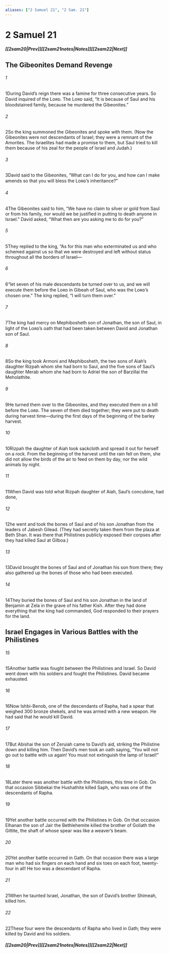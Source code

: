 ```yaml
---
aliases: ["2 Samuel 21", "2 Sam. 21"]
---
```

# 2 Samuel 21
##### <span class=arrow-left></span>[[2sam20|Prev]]<span class=navigation-separator></span>[[2sam21notes|Notes]]<span class=navigation-separator></span>[[2sam22|Next]]<span class=arrow-right></span>
## The Gibeonites Demand Revenge
###### 1
<span class=verse-first>1</span>During David’s reign there was a famine for three consecutive years. So David inquired of the Lᴏʀᴅ. The Lᴏʀᴅ said, “It is because of Saul and his bloodstained family, because he murdered the Gibeonites.”
###### 2
<span class=verse-body>2</span>So the king summoned the Gibeonites and spoke with them. (Now the Gibeonites were not descendants of Israel; they were a remnant of the Amorites. The Israelites had made a promise to them, but Saul tried to kill them because of his zeal for the people of Israel and Judah.)
###### 3
<span class=verse-body>3</span>David said to the Gibeonites, “What can I do for you, and how can I make amends so that you will bless the Lᴏʀᴅ’s inheritance?”
###### 4
<span class=verse-body>4</span>The Gibeonites said to him, “We have no claim to silver or gold from Saul or from his family, nor would we be justified in putting to death anyone in Israel.” David asked, “What then are you asking me to do for you?”
###### 5
<span class=verse-body>5</span>They replied to the king, “As for this man who exterminated us and who schemed against us so that we were destroyed and left without status throughout all the borders of Israel—
###### 6
<span class=verse-body>6</span>“let seven of his male descendants be turned over to us, and we will execute them before the Lᴏʀᴅ in Gibeah of Saul, who was the Lᴏʀᴅ’s chosen one.” The king replied, “I will turn them over.”
<div class=paragraph-break></div>

###### 7
<span class=verse-first>7</span>The king had mercy on Mephibosheth son of Jonathan, the son of Saul, in light of the Lᴏʀᴅ’s oath that had been taken between David and Jonathan son of Saul.
###### 8
<span class=verse-body>8</span>So the king took Armoni and Mephibosheth, the two sons of Aiah’s daughter Rizpah whom she had born to Saul, and the five sons of Saul’s daughter Merab whom she had born to Adriel the son of Barzillai the Meholathite.
###### 9
<span class=verse-body>9</span>He turned them over to the Gibeonites, and they executed them on a hill before the Lᴏʀᴅ. The seven of them died together; they were put to death during harvest time—during the first days of the beginning of the barley harvest.
<div class=paragraph-break></div>

###### 10
<span class=verse-first>10</span>Rizpah the daughter of Aiah took sackcloth and spread it out for herself on a rock. From the beginning of the harvest until the rain fell on them, she did not allow the birds of the air to feed on them by day, nor the wild animals by night.
###### 11
<span class=verse-body>11</span>When David was told what Rizpah daughter of Aiah, Saul’s concubine, had done,
###### 12
<span class=verse-body>12</span>he went and took the bones of Saul and of his son Jonathan from the leaders of Jabesh Gilead. (They had secretly taken them from the plaza at Beth Shan. It was there that Philistines publicly exposed their corpses after they had killed Saul at Gilboa.)
###### 13
<span class=verse-body>13</span>David brought the bones of Saul and of Jonathan his son from there; they also gathered up the bones of those who had been executed.
###### 14
<span class=verse-body>14</span>They buried the bones of Saul and his son Jonathan in the land of Benjamin at Zela in the grave of his father Kish. After they had done everything that the king had commanded, God responded to their prayers for the land.
## Israel Engages in Various Battles with the Philistines
###### 15
<span class=verse-first>15</span>Another battle was fought between the Philistines and Israel. So David went down with his soldiers and fought the Philistines. David became exhausted.
###### 16
<span class=verse-body>16</span>Now Ishbi-Benob, one of the descendants of Rapha, had a spear that weighed 300 bronze shekels, and he was armed with a new weapon. He had said that he would kill David.
###### 17
<span class=verse-body>17</span>But Abishai the son of Zeruiah came to David’s aid, striking the Philistine down and killing him. Then David’s men took an oath saying, “You will not go out to battle with us again! You must not extinguish the lamp of Israel!”
<div class=paragraph-break></div>

###### 18
<span class=verse-first>18</span>Later there was another battle with the Philistines, this time in Gob. On that occasion Sibbekai the Hushathite killed Saph, who was one of the descendants of Rapha.
###### 19
<span class=verse-body>19</span>Yet another battle occurred with the Philistines in Gob. On that occasion Elhanan the son of Jair the Bethlehemite killed the brother of Goliath the Gittite, the shaft of whose spear was like a weaver’s beam.
###### 20
<span class=verse-body>20</span>Yet another battle occurred in Gath. On that occasion there was a large man who had six fingers on each hand and six toes on each foot, twenty-four in all! He too was a descendant of Rapha.
###### 21
<span class=verse-body>21</span>When he taunted Israel, Jonathan, the son of David’s brother Shimeah, killed him.
###### 22
<span class=verse-body>22</span>These four were the descendants of Rapha who lived in Gath; they were killed by David and his soldiers.
##### <span class=arrow-left></span>[[2sam20|Prev]]<span class=navigation-separator></span>[[2sam21notes|Notes]]<span class=navigation-separator></span>[[2sam22|Next]]<span class=arrow-right></span>
